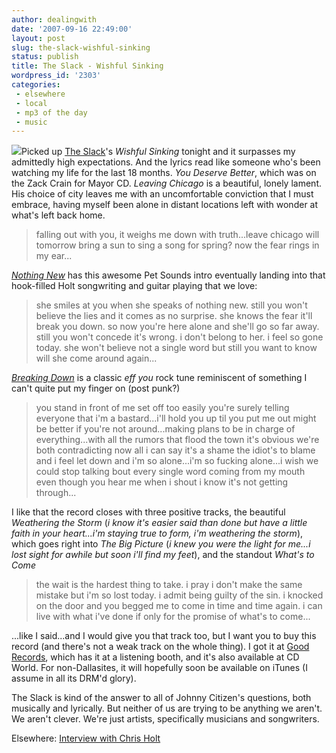 ```yaml
---
author: dealingwith
date: '2007-09-16 22:49:00'
layout: post
slug: the-slack-wishful-sinking
status: publish
title: The Slack - Wishful Sinking
wordpress_id: '2303'
categories:
 - elsewhere
 - local
 - mp3 of the day
 - music
---
```


![][1]Picked up [The Slack][2]'s _Wishful Sinking_ tonight and it surpasses my
admittedly high expectations. And the lyrics read like someone who's been
watching my life for the last 18 months. _You Deserve Better_, which was on
the Zack Crain for Mayor CD. _Leaving Chicago_ is a beautiful, lonely lament.
His choice of city leaves me with an uncomfortable conviction that I must
embrace, having myself been alone in distant locations left with wonder at
what's left back home.

> falling out with you, it weighs me down with truth...leave chicago will
tomorrow bring a sun to sing a song for spring? now the fear rings in my
ear...

_[Nothing New][3]_ has this awesome Pet Sounds intro eventually landing into
that hook-filled Holt songwriting and guitar playing that we love:

> she smiles at you when she speaks of nothing new. still you won't believe
the lies and it comes as no surprise. she knows the fear it'll break you down.
so now you're here alone and she'll go so far away. still you won't concede
it's wrong. i don't belong to her. i feel so gone today. she won't believe not
a single word but still you want to know will she come around again...

_[Breaking Down][4]_ is a classic _eff you_ rock tune reminiscent of something
I can't quite put my finger on (post punk?)

> you stand in front of me set off too easily you're surely telling everyone
that i'm a bastard...i'll hold you up til you put me out might be better if
you're not around...making plans to be in charge of everything...with all the
rumors that flood the town it's obvious we're both contradicting now all i can
say it's a shame the idiot's to blame and i feel let down and i'm so
alone...i'm so fucking alone...i wish we could stop talking bout every single
word coming from my mouth even though you hear me when i shout i know it's not
getting through...

I like that the record closes with three positive tracks, the beautiful
_Weathering the Storm_ (_i know it's easier said than done but have a little
faith in your heart...i'm staying true to form, i'm weathering the storm_),
which goes right into _The Big Picture_ (_i knew you were the light for me...i
lost sight for awhile but soon i'll find my feet_), and the standout _What's
to Come_

> the wait is the hardest thing to take. i pray i don't make the same mistake
but i'm so lost today. i admit being guilty of the sin. i knocked on the door
and you begged me to come in time and time again. i can live with what i've
done if only for the promise of what's to come...

...like I said...and I would give you that track too, but I want you to buy
this record (and there's not a weak track on the whole thing). I got it at
[Good Records][5], which has it at a listening booth, and it's also available
at CD World. For non-Dallasites, it will hopefully soon be available on iTunes
(I assume in all its DRM'd glory).

The Slack is kind of the answer to all of Johnny Citizen's questions, both
musically and lyrically. But neither of us are trying to be anything we
aren't. We aren't clever. We're just artists, specifically musicians and
songwriters.

Elsewhere: [Interview with Chris Holt][6]

   [1]: http://danielsjourney.com/blog/files/2007/09/wishful-sinking_t250.jpg

   [2]: http://www.theslack.org/

   [3]: http://danielsjourney.com/blog/files/2007/09/04%20nothing%20new.mp3

   [4]: http://danielsjourney.com/blog/files/2007/09/07%20breaking%20down.mp3

   [5]: http://www.goodrecords.com/

   [6]: http://www.pegasusnews.com/news/2007/aug/22/new-interview-chris-holt/

